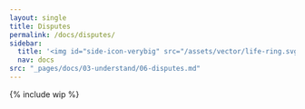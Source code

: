 ```yaml
---
layout: single
title: Disputes
permalink: /docs/disputes/
sidebar:
  title: '<img id="side-icon-verybig" src="/assets/vector/life-ring.svg"/>Disputes'
  nav: docs
src: "_pages/docs/03-understand/06-disputes.md"
---
```


{% include wip %}